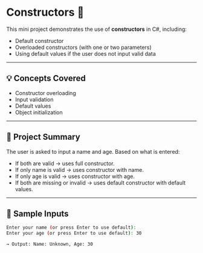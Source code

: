 # Constructors 🧱

This mini project demonstrates the use of **constructors** in C#, including:

- Default constructor
- Overloaded constructors (with one or two parameters)
- Using default values if the user does not input valid data

---

## 💡 Concepts Covered

- Constructor overloading
- Input validation
- Default values
- Object initialization

---

## 📌 Project Summary

The user is asked to input a name and age. Based on what is entered:
- If both are valid → uses full constructor.
- If only name is valid → uses constructor with name.
- If only age is valid → uses constructor with age.
- If both are missing or invalid → uses default constructor with default values.

---

## 🔁 Sample Inputs

```bash
Enter your name (or press Enter to use default): 
Enter your age (or press Enter to use default): 30

→ Output: Name: Unknown, Age: 30
